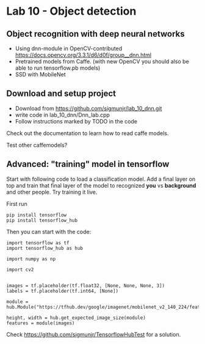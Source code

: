 # Lab 10 - Object detection
## Object recognition with deep neural networks

- Using dnn-module in OpenCV-contributed https://docs.opencv.org/3.3.1/d6/d0f/group__dnn.html
- Pretrained models from Caffe. (with new OpenCV you should also be able to run tensorflow.pb models)
- SSD with MobileNet

## Download and setup project

- Download from https://github.com/sigmunjr/lab_10_dnn.git
- write code in lab_10_dnn/Dnn_lab.cpp
- Follow instructions marked by TODO in the code

Check out the documentation to learn how to read caffe models.

Test other caffemodels?

## Advanced: "training" model in tensorflow
Start with following code to load a classification model. Add a final layer on top and train that final layer of the model to recognized **you** vs **background** and other people. Try training it live.

First run

    pip install tensorflow
    pip install tensorflow_hub

Then you can start with the code:

    import tensorflow as tf
    import tensorflow_hub as hub

    import numpy as np

    import cv2


    images = tf.placeholder(tf.float32, [None, None, None, 3])
    labels = tf.placeholder(tf.int64, [None])

    module = hub.Module("https://tfhub.dev/google/imagenet/mobilenet_v2_140_224/feature_vector/1")

    height, width = hub.get_expected_image_size(module)
    features = module(images)

Check https://github.com/sigmunjr/TensorflowHubTest for a solution.

